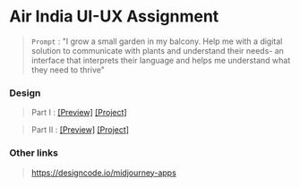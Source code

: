 # Air India UI-UX Assignment 

> `Prompt` : "I grow a small garden in my balcony. Help me with a digital solution to communicate with plants and understand their needs- an interface that interprets their language and helps me understand what they need to thrive"

### Design

> Part I : [[Preview]](https://spotless-hungry-crocodile-t3tnsp.teleporthq.app/) [[Project]](https://play.teleporthq.io/projects/spotless-hungry-crocodile-t3tnsp)

> Part II : [[Preview]](https://app.uizard.io/p/bbf01eeb/preview) [[Project]](https://app.uizard.io/prototypes/LWP886GbexcoMOrZypJb)

### Other links 
> https://designcode.io/midjourney-apps
